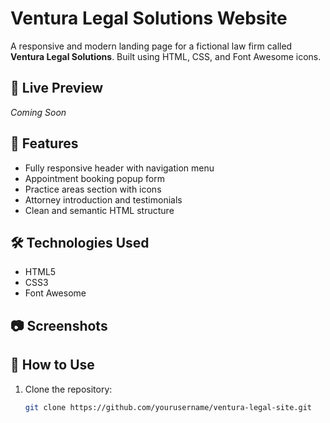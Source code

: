 # Ventura Legal Solutions Website

A responsive and modern landing page for a fictional law firm called **Ventura Legal Solutions**. Built using HTML, CSS, and Font Awesome icons.

## 🔗 Live Preview
*Coming Soon*

## 📁 Features
- Fully responsive header with navigation menu
- Appointment booking popup form
- Practice areas section with icons
- Attorney introduction and testimonials
- Clean and semantic HTML structure

## 🛠️ Technologies Used
- HTML5
- CSS3
- Font Awesome

## 📷 Screenshots


## 🚀 How to Use
1. Clone the repository:
   ```bash
   git clone https://github.com/yourusername/ventura-legal-site.git

